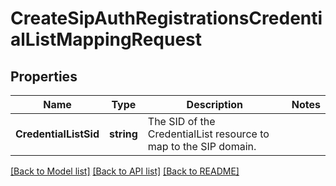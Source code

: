 # CreateSipAuthRegistrationsCredentialListMappingRequest

## Properties

Name | Type | Description | Notes
------------ | ------------- | ------------- | -------------
**CredentialListSid** | **string** | The SID of the CredentialList resource to map to the SIP domain. | 

[[Back to Model list]](../README.md#documentation-for-models) [[Back to API list]](../README.md#documentation-for-api-endpoints) [[Back to README]](../README.md)



